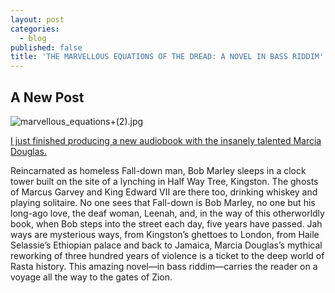 ```yaml
---
layout: post
categories:
  - blog
published: false
title: 'THE MARVELLOUS EQUATIONS OF THE DREAD: A NOVEL IN BASS RIDDIM'
---
```

## A New Post

![marvellous_equations+(2).jpg]({{site.baseurl}}/media/marvellous_equations+(2).jpg)

[I just finished producing a new audiobook with the insanely talented Marcia Douglas.](https://thetalkingbook.org/the-marvellous-equations-of-the-dread)

Reincarnated as homeless Fall-down man, Bob Marley sleeps in a clock tower built on the site of a lynching in Half Way Tree, Kingston. The ghosts of Marcus Garvey and King Edward VII are there too, drinking whiskey and playing solitaire. No one sees that Fall-down is Bob Marley, no one but his long-ago love, the deaf woman, Leenah, and, in the way of this otherworldly book, when Bob steps into the street each day, five years have passed. Jah ways are mysterious ways, from Kingston’s ghettoes to London, from Haile Selassie’s Ethiopian palace and back to Jamaica, Marcia Douglas’s mythical reworking of three hundred years of violence is a ticket to the deep world of Rasta history. This amazing novel—in bass riddim—carries the reader on a voyage all the way to the gates of Zion.